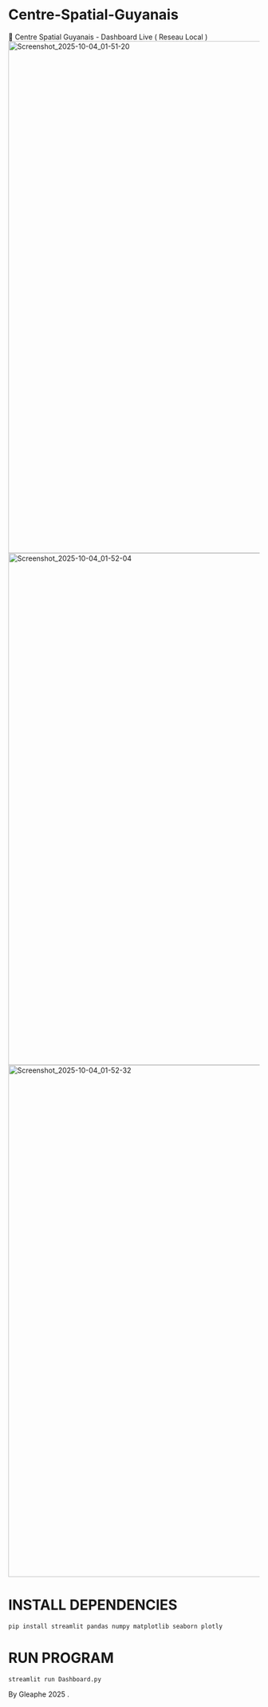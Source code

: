 # Centre-Spatial-Guyanais
🚀 Centre Spatial Guyanais - Dashboard Live ( Reseau Local ) 
<img width="1280" height="1024" alt="Screenshot_2025-10-04_01-51-20" src="https://github.com/user-attachments/assets/5901a221-577d-4ba6-a82b-fd0ddd591996" />
<img width="1280" height="1024" alt="Screenshot_2025-10-04_01-52-04" src="https://github.com/user-attachments/assets/1d4f3982-c2c1-46d6-a582-e451722b277c" />
<img width="1280" height="1024" alt="Screenshot_2025-10-04_01-52-32" src="https://github.com/user-attachments/assets/39577773-e730-468b-88bc-cfb98a4e8f99" />

# INSTALL DEPENDENCIES 

    pip install streamlit pandas numpy matplotlib seaborn plotly

# RUN PROGRAM

    streamlit run Dashboard.py

By Gleaphe 2025 . 
